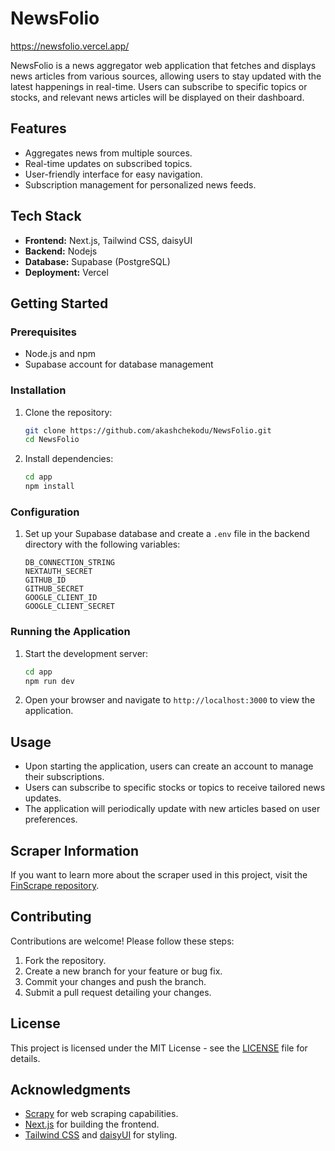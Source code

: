 # NewsFolio

https://newsfolio.vercel.app/

NewsFolio is a news aggregator web application that fetches and displays news articles from various sources, allowing users to stay updated with the latest happenings in real-time. Users can subscribe to specific topics or stocks, and relevant news articles will be displayed on their dashboard.

## Features

- Aggregates news from multiple sources.
- Real-time updates on subscribed topics.
- User-friendly interface for easy navigation.
- Subscription management for personalized news feeds.

## Tech Stack

- **Frontend:** Next.js, Tailwind CSS, daisyUI
- **Backend:** Nodejs
- **Database:** Supabase (PostgreSQL)
- **Deployment:** Vercel

## Getting Started

### Prerequisites

- Node.js and npm
- Supabase account for database management

### Installation

1. Clone the repository:

   ```bash
   git clone https://github.com/akashchekodu/NewsFolio.git
   cd NewsFolio
   ```

2. Install dependencies:

   ```bash
   cd app
   npm install
   ```

### Configuration

1. Set up your Supabase database and create a `.env` file in the backend directory with the following variables:

   ```env
   DB_CONNECTION_STRING
   NEXTAUTH_SECRET
   GITHUB_ID
   GITHUB_SECRET
   GOOGLE_CLIENT_ID
   GOOGLE_CLIENT_SECRET
   ```

### Running the Application

1. Start the development server:

   ```bash
   cd app
   npm run dev
   ```

2. Open your browser and navigate to `http://localhost:3000` to view the application.

## Usage

- Upon starting the application, users can create an account to manage their subscriptions.
- Users can subscribe to specific stocks or topics to receive tailored news updates.
- The application will periodically update with new articles based on user preferences.

## Scraper Information

If you want to learn more about the scraper used in this project, visit the [FinScrape repository](https://github.com/akashchekodu/FinScrape).

## Contributing

Contributions are welcome! Please follow these steps:

1. Fork the repository.
2. Create a new branch for your feature or bug fix.
3. Commit your changes and push the branch.
4. Submit a pull request detailing your changes.

## License

This project is licensed under the MIT License - see the [LICENSE](LICENSE) file for details.

## Acknowledgments

- [Scrapy](https://scrapy.org/) for web scraping capabilities.
- [Next.js](https://nextjs.org/) for building the frontend.
- [Tailwind CSS](https://tailwindcss.com/) and [daisyUI](https://daisyui.com/) for styling.
